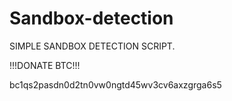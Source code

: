 # Sandbox-detection
SIMPLE SANDBOX DETECTION SCRIPT.

!!!DONATE BTC!!!

bc1qs2pasdn0d2tn0vw0ngtd45wv3cv6axzgrga6s5

